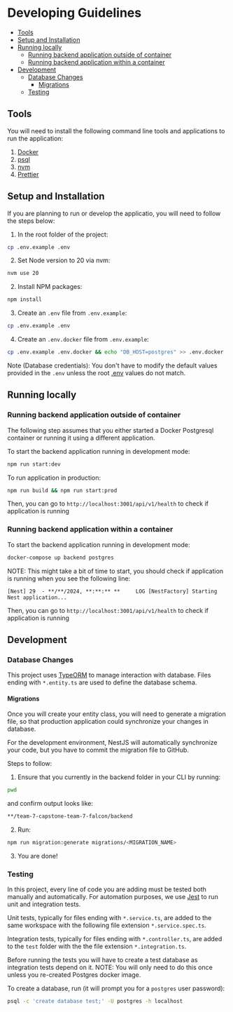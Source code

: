 # Developing Guidelines

- [Tools](#tools)
- [Setup and Installation](#setup-and-installation)
- [Running locally](#running-locally)
  - [Running backend application outside of container](#running-backend-application-outside-of-container)
  - [Running backend application within a container](#running-backend-application-within-a-container)
- [Development](#development)
  - [Database Changes](#database-changes)
    - [Migrations](#migrations)
  - [Testing](#testing)

## Tools

You will need to install the following command line tools and applications to run the application:

1. [Docker](https://docs.docker.com/get-docker/)
2. [psql](https://blog.timescale.com/tutorials/)
3. [nvm](https://github.com/nvm-sh/nvm)
4. [Prettier](https://prettier.io/)

## Setup and Installation

If you are planning to run or develop the applicatio, you will need to follow the steps below:

1. In the root folder of the project:

```bash
cp .env.example .env
```

2. Set Node version to 20 via nvm:

```bash
nvm use 20
```

2. Install NPM packages:

```bash
npm install
```

3. Create an `.env` file from `.env.example`:

```bash
cp .env.example .env
```

4. Create an `.env.docker` file from `.env.example`:

```bash
cp .env.example .env.docker && echo "DB_HOST=postgres" >> .env.docker
```

Note (Database credentials): You don't have to modify the default values provided in the `.env` unless the root [.env](../.env) values do not match.

## Running locally

### Running backend application outside of container

The following step assumes that you either started a Docker Postgresql container or running it using a different application.

To start the backend application running in development mode:

```bash
npm run start:dev
```

To run application in production:

```bash
npm run build && npm run start:prod
```

Then, you can go to `http://localhost:3001/api/v1/health` to check if application is running

### Running backend application within a container

To start the backend application running in development mode:

```bash
docker-compose up backend postgres
```

NOTE: This might take a bit of time to start, you should check if application is running when you see the following line:

```
[Nest] 29  - **/**/2024, **:**:** **     LOG [NestFactory] Starting Nest application...
```

Then, you can go to `http://localhost:3001/api/v1/health` to check if application is running

## Development

### Database Changes

This project uses [TypeORM](https://typeorm.io/) to manage interaction with database. Files ending with `*.entity.ts` are used to define the database schema.

#### Migrations

Once you will create your entity class, you will need to generate a migration file, so that production application could synchronize your changes in database.

For the development environment, NestJS will automatically synchronize your code, but you have to commit the migration file to GitHub.

Steps to follow:

1. Ensure that you currently in the backend folder in your CLI by running:

```bash
pwd
```

and confirm output looks like:

```bash
**/team-7-capstone-team-7-falcon/backend
```

2. Run:

```bash
npm run migration:generate migrations/<MIGRATION_NAME>
```

3. You are done!

### Testing

In this project, every line of code you are adding must be tested both manually and automatically. For automation purposes, we use [Jest](https://jestjs.io/) to run unit and integration tests.

Unit tests, typically for files ending with `*.service.ts`, are added to the same workspace with the following file extension `*.service.spec.ts`.

Integration tests, typically for files ending with `*.controller.ts`, are added to the `test` folder with the the file extension `*.integration.ts`.

Before running the tests you will have to create a test database as integration tests depend on it. NOTE: You will only need to do this once unless you re-created Postgres docker image.

To create a database, run (it will prompt you for a `postgres` user password):

```bash
psql -c 'create database test;' -U postgres -h localhost
```
